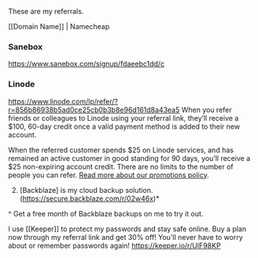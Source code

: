 These are my referrals. 

[[Domain Name]] | Namecheap

### Sanebox
https://www.sanebox.com/signup/fdaeebc1dd/c

### Linode
https://www.linode.com/lp/refer/?r=856b86938b5ad0ce25cb0b3b8e96d161d8a43ea5
When you refer friends or colleagues to Linode using your referral link, they’ll receive a $100, 60-day credit once a valid payment method is added to their new account.

When the referred customer spends $25 on Linode services, and has remained an active customer in good standing for 90 days, you’ll receive a $25 non-expiring account credit. There are no limits to the number of people you can refer. [Read more about our promotions policy](https://www.linode.com/promotional-policy/).

2. [Backblaze] is my cloud backup solution.  (https://secure.backblaze.com/r/02w46x)*

^
Get a free month of Backblaze backups on me to try it out.

I use [[Keeper]] to protect my passwords and stay safe online. Buy a plan now through my referral link and get 30% off! You'll never have to worry about or remember passwords again! https://keeper.io/r/UIF98KP